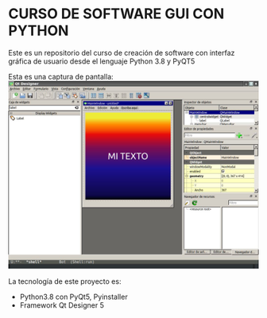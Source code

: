 # CURSO DE SOFTWARE GUI CON PYTHON
Este es un repositorio del curso de creación de software con interfaz gráfica de usuario desde el lenguaje Python 3.8 y PyQT5


Esta es una captura de pantalla:
![Imagen del software ejecutandose](/src/img/screen01.jpg)

La tecnología de este proyecto es:
* Python3.8 con PyQt5, Pyinstaller
* Framework Qt Designer 5

